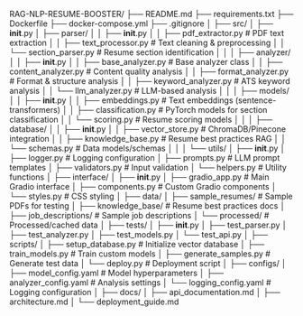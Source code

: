 RAG-NLP-RESUME-BOOSTER/
├── README.md
├── requirements.txt
├── Dockerfile
├── docker-compose.yml
├── .gitignore
│
├── src/
│   ├── __init__.py
│   ├── parser/
│   │   ├── __init__.py
│   │   ├── pdf_extractor.py   # PDF text extraction
│   │   ├── text_processor.py  # Text cleaning & preprocessing
│   │   └── section_parser.py  # Resume section identification
│   │
│   ├── analyzer/
│   │   ├── __init__.py
│   │   ├── base_analyzer.py   # Base analyzer class
│   │   ├── content_analyzer.py # Content quality analysis
│   │   ├── format_analyzer.py  # Format & structure analysis
│   │   ├── keyword_analyzer.py # ATS keyword analysis
│   │   └── llm_analyzer.py    # LLM-based analysis
│   │
│   ├── models/
│   │   ├── __init__.py
│   │   ├── embeddings.py      # Text embeddings (sentence-transformers)
│   │   ├── classification.py  # PyTorch models for section classification
│   │   └── scoring.py         # Resume scoring models
│   │
│   ├── database/
│   │   ├── __init__.py
│   │   ├── vector_store.py    # ChromaDB/Pinecone integration
│   │   ├── knowledge_base.py  # Resume best practices RAG
│   │   └── schemas.py         # Data models/schemas
│   │
│   └── utils/
│       ├── __init__.py
│       ├── logger.py          # Logging configuration
│       ├── prompts.py         # LLM prompt templates
│       ├── validators.py      # Input validation
│       └── helpers.py         # Utility functions
│
├── interface/
│   ├── __init__.py
│   ├── gradio_app.py         # Main Gradio interface
│   ├── components.py         # Custom Gradio components
│   └── styles.py             # CSS styling
│
├── data/
│   ├── sample_resumes/       # Sample PDFs for testing
│   ├── knowledge_base/       # Resume best practices docs
│   ├── job_descriptions/     # Sample job descriptions
│   └── processed/            # Processed/cached data
│
├── tests/
│   ├── __init__.py
│   ├── test_parser.py
│   ├── test_analyzer.py
│   ├── test_models.py
│   └── test_api.py
│
├── scripts/
│   ├── setup_database.py     # Initialize vector database
│   ├── train_models.py       # Train custom models
│   ├── generate_samples.py   # Generate test data
│   └── deploy.py            # Deployment script
│
├── configs/
│   ├── model_config.yaml     # Model hyperparameters
│   ├── analyzer_config.yaml  # Analysis settings
│   └── logging_config.yaml   # Logging configuration
│
├── docs/
│   ├── api_documentation.md
│   ├── architecture.md
│   └── deployment_guide.md
